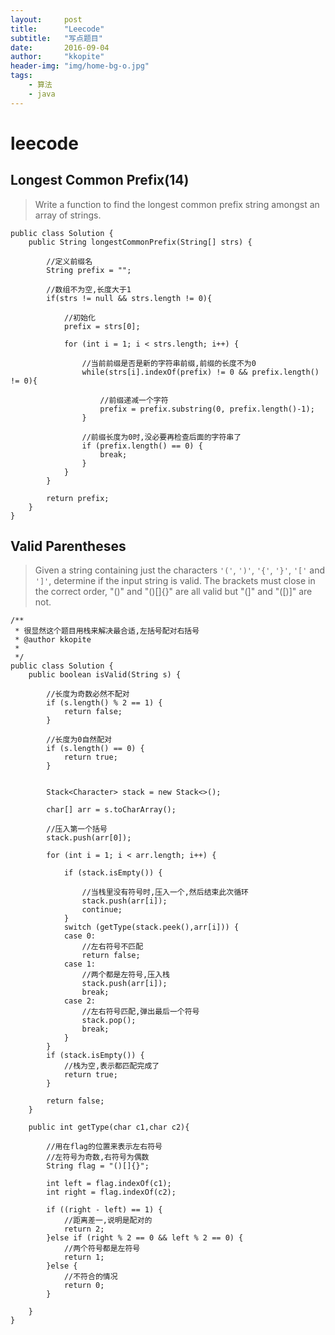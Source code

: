 ```yaml
---
layout:     post
title:      "Leecode"
subtitle:   "写点题目"
date:       2016-09-04
author:     "kkopite"
header-img: "img/home-bg-o.jpg"
tags:
    - 算法
    - java
---
```


# leecode

## Longest Common Prefix(14)
>Write a function to find the longest common prefix string amongst an array of strings.
```
public class Solution {
    public String longestCommonPrefix(String[] strs) {
        
        //定义前缀名
        String prefix = "";
        
        //数组不为空,长度大于1
        if(strs != null && strs.length != 0){
            
            //初始化
            prefix = strs[0];
        
            for (int i = 1; i < strs.length; i++) {
                
                //当前前缀是否是新的字符串前缀,前缀的长度不为0
        	    while(strs[i].indexOf(prefix) != 0 && prefix.length() != 0){
        	        
        	        //前缀递减一个字符
        		    prefix = prefix.substring(0, prefix.length()-1);
        	    }
        	    
        	    //前缀长度为0时,没必要再检查后面的字符串了
        	    if (prefix.length() == 0) {
				    break;
			    }
		    }
        }

        return prefix;
    }
}
```

## Valid Parentheses
>Given a string containing just the characters `'('`, `')'`, `'{'`, `'}'`, `'['` and `']'`, determine if the input string is valid.
The brackets must close in the correct order, "()" and "()[]{}" are all valid but "(]" and "([)]" are not.

```
/**
 * 很显然这个题目用栈来解决最合适,左括号配对右括号
 * @author kkopite
 *
 */
public class Solution {
    public boolean isValid(String s) {
        
        //长度为奇数必然不配对
		if (s.length() % 2 == 1) {
			return false;
		}
		
		//长度为0自然配对
		if (s.length() == 0) {
			return true;
		}
		
		
		Stack<Character> stack = new Stack<>();
		
		char[] arr = s.toCharArray();
		
		//压入第一个括号
		stack.push(arr[0]);
		
		for (int i = 1; i < arr.length; i++) {
		
		    if (stack.isEmpty()) {
		        
				//当栈里没有符号时,压入一个,然后结束此次循环
				stack.push(arr[i]);
				continue;
			}
			switch (getType(stack.peek(),arr[i])) {
			case 0:
			    //左右符号不匹配
				return false;
			case 1:
			    //两个都是左符号,压入栈
				stack.push(arr[i]);
				break;
			case 2:
			    //左右符号匹配,弹出最后一个符号
				stack.pop();
				break;
			}
		}
		if (stack.isEmpty()) {
			//栈为空,表示都匹配完成了
			return true;
		}
		
		return false;
    }
	
	public int getType(char c1,char c2){
		
		//用在flag的位置来表示左右符号
		//左符号为奇数,右符号为偶数
		String flag = "()[]{}";
		
		int left = flag.indexOf(c1);
		int right = flag.indexOf(c2);
		
		if ((right - left) == 1) {
			//距离差一,说明是配对的
			return 2;
		}else if (right % 2 == 0 && left % 2 == 0) {
			//两个符号都是左符号
			return 1;
		}else {
			//不符合的情况
			return 0;
		}
		
	}
}
```




